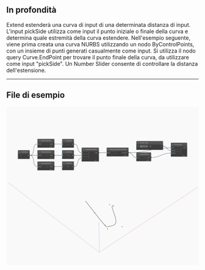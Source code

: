 ## In profondità
Extend estenderà una curva di input di una determinata distanza di input. L'input pickSide utilizza come input il punto iniziale o finale della curva e determina quale estremità della curva estendere. Nell'esempio seguente, viene prima creata una curva NURBS utilizzando un nodo ByControlPoints, con un insieme di punti generati casualmente come input. Si utilizza il nodo query Curve.EndPoint per trovare il punto finale della curva, da utilizzare come input "pickSide". Un Number Slider consente di controllare la distanza dell'estensione.
___
## File di esempio

![Extend](./Autodesk.DesignScript.Geometry.Curve.Extend_img.jpg)

